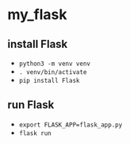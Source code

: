 # my_flask

## install Flask
* `python3 -m venv venv`
* `. venv/bin/activate`
* `pip install Flask`

## run Flask
* `export FLASK_APP=flask_app.py`
* `flask run`
